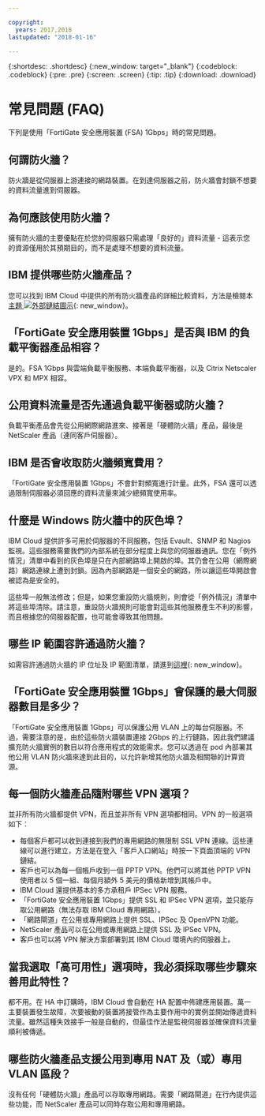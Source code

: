 ```yaml
---

copyright:
  years: 2017,2018
lastupdated: "2018-01-16"

---
```


{:shortdesc: .shortdesc}
{:new_window: target="_blank"}
{:codeblock: .codeblock}
{:pre: .pre}
{:screen: .screen}
{:tip: .tip}
{:download: .download}

# 常見問題 (FAQ)

下列是使用「FortiGate 安全應用裝置 (FSA) 1Gbps」時的常見問題。

## 何謂防火牆？

防火牆是從伺服器上游連接的網路裝置。在到達伺服器之前，防火牆會封鎖不想要的資料流量進到伺服器。

## 為何應該使用防火牆？

擁有防火牆的主要優點在於您的伺服器只需處理「良好的」資料流量 - 這表示您的資源僅用於其預期目的，而不是處理不想要的資料流量。

## IBM 提供哪些防火牆產品？
您可以找到 IBM Cloud 中提供的所有防火牆產品的詳細比較資料，方法是檢閱本[主題 ![外部鏈結圖示](../../icons/launch-glyph.svg "外部鏈結圖示")](https://console.bluemix.net/docs/infrastructure/fortigate-10g/explore-firewalls.html#explore-firewalls){: new_window}。 

## 「FortiGate 安全應用裝置 1Gbps」是否與 IBM 的負載平衡器產品相容？

是的。FSA 1Gbps 與雲端負載平衡服務、本端負載平衡器，以及 Citrix Netscaler VPX 和 MPX 相容。

## 公用資料流量是否先通過負載平衡器或防火牆？

負載平衡產品會先從公用網際網路進來、接著是「硬體防火牆」產品，最後是 NetScaler 產品（連同客戶伺服器）。

## IBM 是否會收取防火牆頻寬費用？

「FortiGate 安全應用裝置 1Gbps」不會針對頻寬進行計量。此外，FSA 還可以透過限制伺服器必須回應的資料流量來減少總頻寬使用率。

## 什麼是 Windows 防火牆中的灰色埠？

IBM Cloud 提供許多可用於伺服器的不同服務，包括 Evault、SNMP 和 Nagios 監視。這些服務需要我們的內部系統在部分程度上與您的伺服器通訊。您在「例外情況」清單中看到的灰色埠是只在內部網路埠上開啟的埠。其仍會在公用（網際網路）網路連線上遭到封鎖。因為內部網路是一個安全的網路，所以讓這些埠開啟會被認為是安全的。

這些埠一般無法修改；但是，如果您重設防火牆規則，則會從「例外情況」清單中將這些埠清除。請注意，重設防火牆規則可能會對這些其他服務產生不利的影響，而且根據您的伺服器配置，也可能會導致其他問題。

## 哪些 IP 範圍容許通過防火牆？

如需容許通過防火牆的 IP 位址及 IP 範圍清單，請進到[這裡](https://console.bluemix.net/docs/infrastructure/hardware-firewall-dedicated/ips.html){: new_window}。 

## 「FortiGate 安全應用裝置 1Gbps」會保護的最大伺服器數目是多少？

「FortiGate 安全應用裝置 1Gbps」可以保護公用 VLAN 上的每台伺服器。不過，需要注意的是，由於這些防火牆裝置連接 2Gbps 的上行鏈路，因此我們建議擴充防火牆實例的數目以符合應用程式的效能需求。您可以透過在 pod 內部署其他公用 VLAN 防火牆來達到此目的，以允許新增其他防火牆及相關聯的計算資源。

## 每一個防火牆產品隨附哪些 VPN 選項？

並非所有防火牆都提供 VPN，而且並非所有 VPN 選項都相同。VPN 的一般選項如下：

* 每個客戶都可以收到連接到我們的專用網路的無限制 SSL VPN 連線。這些連線可以進行建立，方法是在登入「客戶入口網站」時按一下頁面頂端的 VPN 鏈結。
* 客戶也可以為每一個帳戶收到一個 PPTP VPN。他們可以將其他 PPTP VPN 使用者以 5 個一組、每個月額外 5 美元的價格新增到其帳戶中。
* IBM Cloud 還提供基本的多方承租戶 IPSec VPN 服務。
* 「FortiGate 安全應用裝置 1Gbps」提供 SSL 和 IPSec VPN 選項，並只能存取公用網路（無法存取 IBM Cloud 專用網路）。
* 「網路閘道」在公用或專用網路上提供 SSL、IPSec 及 OpenVPN 功能。
* NetScaler 產品可以在公用或專用網路上提供 SSL 及 IPSec VPN。
* 客戶也可以將 VPN 解決方案部署到其 IBM Cloud 環境內的伺服器上。

## 當我選取「高可用性」選項時，我必須採取哪些步驟來善用此特性？

都不用。在 HA 中訂購時，IBM Cloud 會自動在 HA 配置中佈建應用裝置。萬一主要裝置發生故障，次要被動的裝置將接管作為主要作用中的實例並開始傳遞資料流量。雖然這種失效接手一般是自動的，但最佳作法是監視伺服器並確保資料流量順利被傳遞。

## 哪些防火牆產品支援公用到專用 NAT 及（或）專用 VLAN 區段？

沒有任何「硬體防火牆」產品可以存取專用網路。需要「網路閘道」在行內提供這些功能，而 NetScaler 產品可以同時存取公用和專用網路。
